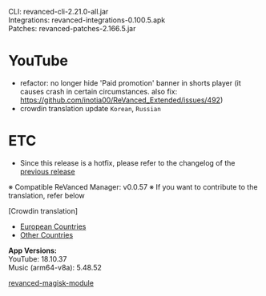 CLI: revanced-cli-2.21.0-all.jar  
Integrations: revanced-integrations-0.100.5.apk  
Patches: revanced-patches-2.166.5.jar  

YouTube
==
- refactor: no longer hide 'Paid promotion' banner in shorts player (it causes crash in certain circumstances. also fix: https://github.com/inotia00/ReVanced_Extended/issues/492)
- crowdin translation update
`Korean`, `Russian`


ETC
==
- Since this release is a hotfix, please refer to the changelog of the [previous release](https://github.com/inotia00/revanced-patches/releases/tag/v2.166.4)


※ Compatible ReVanced Manager: v0.0.57
※ If you want to contribute to the translation, refer below

[Crowdin translation]
- [European Countries](https://crowdin.com/project/revancedextendedeu)
- [Other Countries](https://crowdin.com/project/revancedextended)
  
**App Versions:**  
YouTube: 18.10.37  
Music (arm64-v8a): 5.48.52  

[revanced-magisk-module](https://github.com/j-hc/revanced-magisk-module)  
